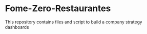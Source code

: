 # Fome-Zero-Restaurantes
This repository contains files and script to build a company strategy dashboards
